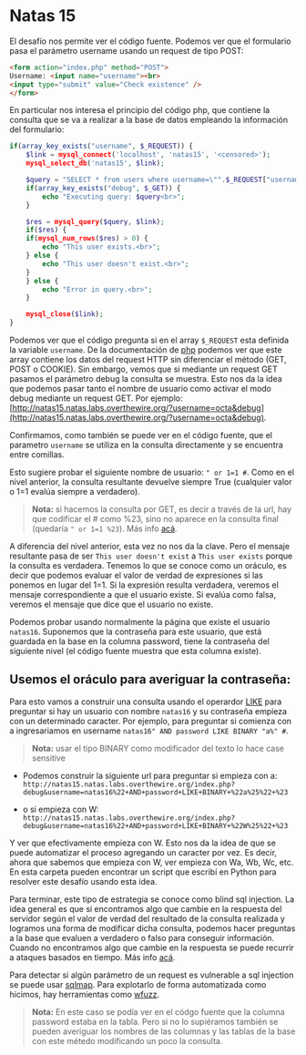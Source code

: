 # Natas 15

El desafío nos permite ver el código fuente. Podemos ver que el formulario pasa el parámetro username usando un request de tipo POST:

```html
<form action="index.php" method="POST">
Username: <input name="username"><br>
<input type="submit" value="Check existence" />
</form>
```

En particular nos interesa el principio del código php, que contiene la consulta que se va a realizar a la base de datos empleando la información del formulario:

```php
if(array_key_exists("username", $_REQUEST)) {
    $link = mysql_connect('localhost', 'natas15', '<censored>');
    mysql_select_db('natas15', $link);

    $query = "SELECT * from users where username=\"".$_REQUEST["username"]."\"";
    if(array_key_exists("debug", $_GET)) {
        echo "Executing query: $query<br>";
    }

    $res = mysql_query($query, $link);
    if($res) {
    if(mysql_num_rows($res) > 0) {
        echo "This user exists.<br>";
    } else {
        echo "This user doesn't exist.<br>";
    }
    } else {
        echo "Error in query.<br>";
    }

    mysql_close($link);
}
```

Podemos ver que el código pregunta si en el array `$_REQUEST` esta definida la variable `username`. De la documentación de [php](https://www.php.net/manual/es/reserved.variables.request.php) podemos ver que este array contiene los datos del request HTTP sin diferenciar el método (GET, POST o COOKIE).
Sin embargo, vemos que si mediante un request GET pasamos el parámetro debug la consulta se muestra.
Esto nos da la idea que podemos pasar tanto el nombre de usuario como activar el modo debug mediante un request GET. Por ejemplo: [http://natas15.natas.labs.overthewire.org/?username=octa&debug](http://natas15.natas.labs.overthewire.org/?username=octa&debug).

Confirmamos, como también se puede ver en el código fuente, que el parametro `username` se utiliza en la consulta directamente y se encuentra entre comillas.

Esto sugiere probar el siguiente nombre de usuario: `" or 1=1 #`.
Como en el nivel anterior, la consulta resultante devuelve siempre True (cualquier valor o 1=1 evalúa siempre a verdadero). 

> __Nota:__ si hacemos la consulta por GET, es decir a través de la url, hay que codificar el # como %23, sino no aparece en la consulta final (quedaría `" or 1=1 %23`). Más info [acá](https://www.w3schools.com/html/html_urlencode.asp).

A diferencia del nivel anterior, esta vez no nos da la clave. Pero el mensaje resultante pasa de ser `This user doesn't exist` a
`This user exists` porque la consulta es verdadera. Tenemos lo que se conoce como un oráculo, es decir que podemos evaluar el valor de verdad de expresiones si las ponemos en lugar del 1=1. Si la expresión resulta verdadera, veremos el mensaje correspondiente a que el usuario existe. Si evalúa como falsa, veremos el mensaje que dice que el usuario no existe.

Podemos probar usando normalmente la página que existe el usuario `natas16`. Suponemos que la contraseña para este usuario, que está guardada en la base en la columna password, tiene la contraseña del siguiente nivel (el código fuente muestra que esta columna existe).

## Usemos el oráculo para averiguar la contraseña:

Para esto vamos a construir una consulta usando el operardor [LIKE](https://www.w3schools.com/SQL/sql_like.asp) para preguntar si hay un usuario con nombre `natas16` y su contraseña empieza con un determinado caracter. Por ejemplo, para preguntar si comienza con a ingresariamos en username `natas16" AND password LIKE BINARY "a%" #`.

> __Nota:__ usar el tipo BINARY como modificador del texto lo hace case sensitive

- Podemos construir la siguiente url para preguntar si empieza con a: `http://natas15.natas.labs.overthewire.org/index.php?debug&username=natas16%22+AND+password+LIKE+BINARY+%22a%25%22+%23`

- o si empieza con W:
`http://natas15.natas.labs.overthewire.org/index.php?debug&username=natas16%22+AND+password+LIKE+BINARY+%22W%25%22+%23`

Y ver que efectivamente empieza con W. Esto nos da la idea de que se puede automatizar el proceso agregando un caracter por vez. Es decir, ahora que sabemos que empieza con W, ver empieza con Wa, Wb, Wc, etc. En esta carpeta pueden encontrar un script que escribí en Python para resolver este desafío usando esta idea.

Para terminar, este tipo de estrategia se conoce como blind sql injection. La idea general es que si encontramos algo que cambie en la respuesta del servidor según el valor de verdad del resultado de la consulta realizada y logramos una forma de modificar dicha consulta, podemos hacer preguntas a la base que evaluen a verdadero o falso para conseguir información. Cuando no encontramos algo que cambie en la respuesta se puede recurrir a ataques basados en tiempo. Más info [acá](https://www.owasp.org/index.php/Blind_SQL_Injection#Time-based).

Para detectar si algún parámetro de un request es vulnerable a sql injection se puede usar [sqlmap](http://sqlmap.org/). Para explotarlo de forma automatizada como hicimos, hay herramientas como [wfuzz](https://wfuzz.readthedocs.io/en/latest/).

> __Nota:__ En este caso se podía ver en el códgo fuente que la columna password estaba en la tabla. Pero si no lo supiéramos también se pueden averiguar los nombres de las columnas y las tablas de la base con este métedo modificando un poco la consulta.
